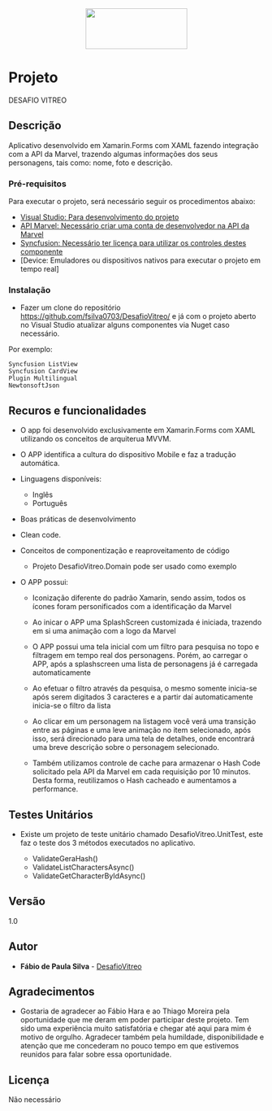 <center><img src="https://upload.wikimedia.org/wikipedia/commons/thumb/0/04/MarvelLogo.svg/1200px-MarvelLogo.svg.png" width="200" height="80"></center>

# Projeto

DESAFIO VITREO

## Descrição

Aplicativo desenvolvido em Xamarin.Forms com XAML fazendo integração com a API da Marvel, trazendo algumas informações dos seus personagens, tais como: nome, foto e descrição. 

### Pré-requisitos

Para executar o projeto, será necessário seguir os procedimentos abaixo:

- [Visual Studio: Para desenvolvimento do projeto](https://visualstudio.microsoft.com/pt-br/vs/community/)
- [API Marvel: Necessário criar uma conta de desenvolvedor na API da Marvel](https://developer.marvel.com/)
- [Syncfusion: Necessário ter licença para utilizar os controles destes componente](https://www.syncfusion.com/xamarin-ui-controls)
- [Device: Emuladores ou dispositivos nativos para executar o projeto em tempo real] 

### Instalação

- Fazer um clone do repositório https://github.com/fsilva0703/DesafioVitreo/ e já com o projeto aberto no Visual Studio atualizar alguns componentes via Nuget caso necessário.

Por exemplo:

```
Syncfusion ListView
Syncfusion CardView
Plugin Multilingual
NewtonsoftJson
```

## Recuros e funcionalidades

- O app foi desenvolvido exclusivamente em Xamarin.Forms com XAML utilizando os conceitos de arquiterua MVVM.

- O APP identifica a cultura do dispositivo Mobile e faz a tradução automática.

- Linguagens disponíveis:

  - Inglês
  - Português

- Boas práticas de desenvolvimento

- Clean code.

- Conceitos de componentização e reaproveitamento de código

  - Projeto DesafioVitreo.Domain pode ser usado como exemplo

- O APP possui:

  - Iconização diferente do padrão Xamarin, sendo assim, todos os ícones foram personificados com a identificação da Marvel

  - Ao inicar o APP uma SplashScreen customizada é iniciada, trazendo em si uma animação com a logo da Marvel

  - O APP possui uma tela inicial com um filtro para pesquisa no topo e filtragem em tempo real dos personagens. Porém, ao carregar o APP, após a splashscreen uma lista de personagens já é carregada automaticamente

  - Ao efetuar o filtro através da pesquisa, o mesmo somente inicia-se após serem digitados 3 caracteres e a partir daí automaticamente inicia-se o filtro da lista

  - Ao clicar em um personagem na listagem você verá uma transição entre as páginas e uma leve animação no item selecionado, após isso, será direcionado para uma tela de detalhes, onde encontrará uma breve descrição sobre o personagem selecionado.
  
  - Também utilizamos controle de cache para armazenar o Hash Code solicitado pela API da Marvel em cada requisição por 10 minutos. Desta forma, reutilizamos o Hash cacheado e aumentamos a performance.

## Testes Unitários

- Existe um projeto de teste unitário chamado DesafioVitreo.UnitTest, este faz o teste dos 3 métodos executados no aplicativo.

  - ValidateGeraHash()
  - ValidateListCharactersAsync()
  - ValidateGetCharacterByIdAsync()
  

## Versão

1.0

## Autor

* **Fábio de Paula Silva** - [DesafioVitreo](https://github.com/fsilva0703/DesafioVitreo)

## Agradecimentos

- Gostaria de agradecer ao Fábio Hara e ao Thiago Moreira pela oportunidade que me deram em poder participar deste projeto. Tem sido uma experiência muito satisfatória e chegar até aqui para mim é motivo de orgulho.  Agradecer também pela humildade, disponibilidade e atenção que me concederam no pouco tempo em que estivemos reunidos para falar sobre essa oportunidade. 

## Licença

Não necessário
